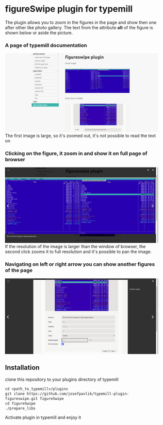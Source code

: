 # figureSwipe plugin for typemill

The plugin allows you to zoom in the figures in the page and show then one after other like photo gallery.
The text from the attribute **alt** of the figure is shown below or aside the picture.

### A page of typemill documentation
![doc/screenshot1.png](doc/screenshot1.png)
The first image is large, so it's zoomed out, it's not possible to read the text on

### Clicking on the figure, it zoom in and show it on full page of browser
![doc/screenshot2.png](doc/screenshot2.png)
If the resolution of the image is larger than the window of browser, the second click zooms it to full resolution and it's possible to pan the image.

### Navigating on left or right arrow you can show another figures of the page
![doc/screenshot3.png](doc/screenshot3.png)



## Installation
clone this repository to your plugins directory of typemill

```
cd <path_to_typemill>/plugins
git clone https://github.com/josefpavlik/typemill-plugin-figureswipe.git figureSwipe
cd figureSwipe
./prepare_libs
```
Activate plugin in typemill and enjoy it



